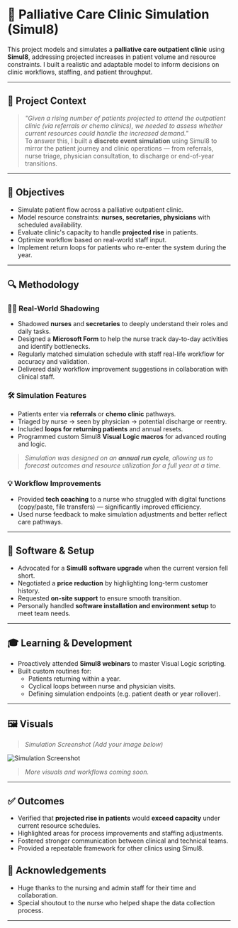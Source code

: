 # 🏥 Palliative Care Clinic Simulation (Simul8)

This project models and simulates a **palliative care outpatient clinic** using **Simul8**, addressing projected increases in patient volume and resource constraints. I built a realistic and adaptable model to inform decisions on clinic workflows, staffing, and patient throughput.

---

## 📌 Project Context

> _"Given a rising number of patients projected to attend the outpatient clinic (via referrals or chemo clinics), we needed to assess whether current resources could handle the increased demand."_  
To answer this, I built a **discrete event simulation** using Simul8 to mirror the patient journey and clinic operations — from referrals, nurse triage, physician consultation, to discharge or end-of-year transitions.

---

## 🎯 Objectives

- Simulate patient flow across a palliative outpatient clinic.
- Model resource constraints: **nurses, secretaries, physicians** with scheduled availability.
- Evaluate clinic's capacity to handle **projected rise** in patients.
- Optimize workflow based on real-world staff input.
- Implement return loops for patients who re-enter the system during the year.

---

## 🔍 Methodology

### 🧑‍⚕️ Real-World Shadowing

- Shadowed **nurses** and **secretaries** to deeply understand their roles and daily tasks.
- Designed a **Microsoft Form** to help the nurse track day-to-day activities and identify bottlenecks.
- Regularly matched simulation schedule with staff real-life workflow for accuracy and validation.
- Delivered daily workflow improvement suggestions in collaboration with clinical staff.

### 🛠 Simulation Features

- Patients enter via **referrals** or **chemo clinic** pathways.
- Triaged by nurse → seen by physician → potential discharge or reentry.
- Included **loops for returning patients** and annual resets.
- Programmed custom Simul8 **Visual Logic macros** for advanced routing and logic.

> _Simulation was designed on an **annual run cycle**, allowing us to forecast outcomes and resource utilization for a full year at a time._

### 💡 Workflow Improvements

- Provided **tech coaching** to a nurse who struggled with digital functions (copy/paste, file transfers) — significantly improved efficiency.
- Used nurse feedback to make simulation adjustments and better reflect care pathways.

---

## 💬 Software & Setup

- Advocated for a **Simul8 software upgrade** when the current version fell short.
- Negotiated a **price reduction** by highlighting long-term customer history.
- Requested **on-site support** to ensure smooth transition.
- Personally handled **software installation and environment setup** to meet team needs.

---

## 🎓 Learning & Development

- Proactively attended **Simul8 webinars** to master Visual Logic scripting.
- Built custom routines for:
  - Patients returning within a year.
  - Cyclical loops between nurse and physician visits.
  - Defining simulation endpoints (e.g. patient death or year rollover).

---

## 🖼 Visuals

> _Simulation Screenshot (Add your image below)_

![Simulation Screenshot](./path-to-your-image.png)

> _More visuals and workflows coming soon._

---

## ✅ Outcomes

- Verified that **projected rise in patients** would **exceed capacity** under current resource schedules.
- Highlighted areas for process improvements and staffing adjustments.
- Fostered stronger communication between clinical and technical teams.
- Provided a repeatable framework for other clinics using Simul8.

## 🙌 Acknowledgements

- Huge thanks to the nursing and admin staff for their time and collaboration.
- Special shoutout to the nurse who helped shape the data collection process.

---


